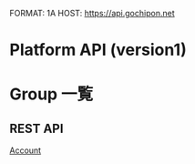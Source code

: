 FORMAT: 1A
HOST: https://api.gochipon.net

# Platform API (version1)

# Group 一覧

## REST API
<a href="./account.html">Account</a>

